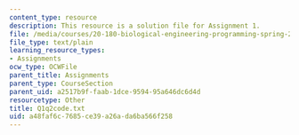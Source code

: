 ```yaml
---
content_type: resource
description: This resource is a solution file for Assignment 1.
file: /media/courses/20-180-biological-engineering-programming-spring-2006/a48faf6c7685ce39a26ada6ba566f258_Q1q2code.txt
file_type: text/plain
learning_resource_types:
- Assignments
ocw_type: OCWFile
parent_title: Assignments
parent_type: CourseSection
parent_uid: a2517b9f-faab-1dce-9594-95a646dc6d4d
resourcetype: Other
title: Q1q2code.txt
uid: a48faf6c-7685-ce39-a26a-da6ba566f258
---
```

